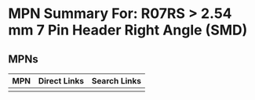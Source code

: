 



# MPN Summary For: R07RS > 2.54 mm 7 Pin Header Right Angle (SMD)

## MPNs
  

|MPN|Direct Links|Search Links|
| :--- | :--- | :--- |
||||
